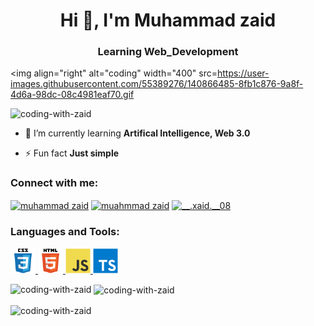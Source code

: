 <h1 align="center">Hi 👋, I'm Muhammad zaid</h1>
<h3 align="center">Learning Web_Development</h3>

<img align="right" alt="coding" width="400" src=https://user-images.githubusercontent.com/55389276/140866485-8fb1c876-9a8f-4d6a-98dc-08c4981eaf70.gif

<p align="left"> <img src="https://komarev.com/ghpvc/?username=coding-with-zaid&label=Profile%20views&color=0e75b6&style=flat" alt="coding-with-zaid" /> </p>

- 🌱 I’m currently learning **Artifical Intelligence, Web 3.0**

- ⚡ Fun fact **Just simple**

<h3 align="left">Connect with me:</h3>
<p align="left">
<a href="https://linkedin.com/in/muhammad zaid" target="blank"><img align="center" src="https://raw.githubusercontent.com/rahuldkjain/github-profile-readme-generator/master/src/images/icons/Social/linked-in-alt.svg" alt="muhammad zaid" height="30" width="40" /></a>
<a href="https://fb.com/muahmmad zaid" target="blank"><img align="center" src="https://raw.githubusercontent.com/rahuldkjain/github-profile-readme-generator/master/src/images/icons/Social/facebook.svg" alt="muahmmad zaid" height="30" width="40" /></a>
<a href="https://instagram.com/__.xaid.__08" target="blank"><img align="center" src="https://raw.githubusercontent.com/rahuldkjain/github-profile-readme-generator/master/src/images/icons/Social/instagram.svg" alt="__.xaid.__08" height="30" width="40" /></a>
</p>

<h3 align="left">Languages and Tools:</h3>
<p align="left"> <a href="https://www.w3schools.com/css/" target="_blank" rel="noreferrer"> <img src="https://raw.githubusercontent.com/devicons/devicon/master/icons/css3/css3-original-wordmark.svg" alt="css3" width="40" height="40"/> </a> <a href="https://www.w3.org/html/" target="_blank" rel="noreferrer"> <img src="https://raw.githubusercontent.com/devicons/devicon/master/icons/html5/html5-original-wordmark.svg" alt="html5" width="40" height="40"/> </a> <a href="https://developer.mozilla.org/en-US/docs/Web/JavaScript" target="_blank" rel="noreferrer"> <img src="https://raw.githubusercontent.com/devicons/devicon/master/icons/javascript/javascript-original.svg" alt="javascript" width="40" height="40"/> </a> <a href="https://www.typescriptlang.org/" target="_blank" rel="noreferrer"> <img src="https://raw.githubusercontent.com/devicons/devicon/master/icons/typescript/typescript-original.svg" alt="typescript" width="40" height="40"/> </a> </p>

<p><img align="left" src="https://github-readme-stats.vercel.app/api/top-langs?username=coding-with-zaid&show_icons=true&locale=en&layout=compact" alt="coding-with-zaid" /></p>

<p>&nbsp;<img align="center" src="https://github-readme-stats.vercel.app/api?username=coding-with-zaid&show_icons=true&locale=en" alt="coding-with-zaid" /></p>

<p><img align="center" src="https://github-readme-streak-stats.herokuapp.com/?user=coding-with-zaid&" alt="coding-with-zaid" /></p>
